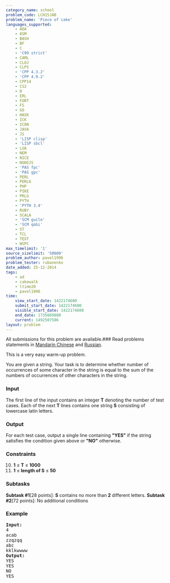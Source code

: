 ```yaml
---
category_name: school
problem_code: LCH15JAB
problem_name: 'Piece of cake'
languages_supported:
    - ADA
    - ASM
    - BASH
    - BF
    - C
    - 'C99 strict'
    - CAML
    - CLOJ
    - CLPS
    - 'CPP 4.3.2'
    - 'CPP 4.9.2'
    - CPP14
    - CS2
    - D
    - ERL
    - FORT
    - FS
    - GO
    - HASK
    - ICK
    - ICON
    - JAVA
    - JS
    - 'LISP clisp'
    - 'LISP sbcl'
    - LUA
    - NEM
    - NICE
    - NODEJS
    - 'PAS fpc'
    - 'PAS gpc'
    - PERL
    - PERL6
    - PHP
    - PIKE
    - PRLG
    - PYTH
    - 'PYTH 3.4'
    - RUBY
    - SCALA
    - 'SCM guile'
    - 'SCM qobi'
    - ST
    - TCL
    - TEXT
    - WSPC
max_timelimit: '1'
source_sizelimit: '50000'
problem_author: pavel1996
problem_tester: rubanenko
date_added: 25-12-2014
tags:
    - ad
    - cakewalk
    - ltime20
    - pavel1996
time:
    view_start_date: 1422174600
    submit_start_date: 1422174600
    visible_start_date: 1422174600
    end_date: 1735669800
    current: 1492507586
layout: problem
---
```

All submissions for this problem are available.###  Read problems statements in [Mandarin Chinese](http://www.codechef.com/download/translated/LTIME20/mandarin/LCH15JAB.pdf) and [Russian](http://www.codechef.com/download/translated/LTIME20/russian/LCH15JAB.pdf).

This is a very easy warm-up problem.

You are given a string. Your task is to determine whether number of occurrences of some character in the string is equal to the sum of the numbers of occurrences of other characters in the string.

### Input

The first line of the input contains an integer **T** denoting the number of test cases. Each of the next **T** lines contains one string **S** consisting of lowercase latin letters.

### Output

For each test case, output a single line containing **"YES"** if the string satisfies the condition given above or **"NO"** otherwise.

### Constraints

10. **1** ≤ **T** ≤ **1000**
11. **1** ≤ **length of S** ≤ **50**
### Subtasks

**Subtask #1**\[28 points\]: **S** contains no more than **2** different letters.
**Subtask #2**\[72 points\]: No additional conditions

### Example

<pre><b>Input:</b>
4
acab
zzqzqq
abc
kklkwwww
<b>Output:</b>
YES
YES
NO
YES
</pre>